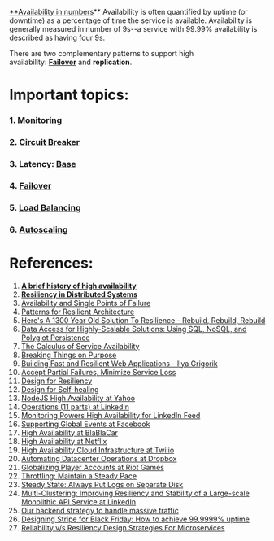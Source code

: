 [**Availability in numbers](https://github.com/donnemartin/system-design-primer#availability-in-numbers)** Availability is often quantified by uptime (or downtime) as a percentage of time the service is available. Availability is generally measured in number of 9s--a service with 99.99% availability is described as having four 9s.

There are two complementary patterns to support high availability: **[Failover](../1.%20The%20Introduction%20of%20System%20Design/1.%20Concepts/Failover.md)** and **replication**.

# Important topics:

### 1. [Monitoring](../../Troubleshooting/Monitoring.md)

### 2. [Circuit Breaker](../1.%20The%20Introduction%20of%20System%20Design/1.%20Concepts/Circuit%20Breaker.md)

### 3.  Latency: [Base](../1.%20The%20Introduction%20of%20System%20Design/1.%20Concepts/Latency/Base.md)

### 4. [Failover](../1.%20The%20Introduction%20of%20System%20Design/1.%20Concepts/Failover.md)

### 5. [Load Balancing](../1.%20The%20Introduction%20of%20System%20Design/1.%20Concepts/Load%20Balancing.md)

### 6. [Autoscaling](../1.%20The%20Introduction%20of%20System%20Design/1.%20Concepts/Autoscaling.md)

# References:

1. **[A brief history of high availability](https://www.cockroachlabs.com/blog/brief-history-high-availability/?utm_source=substack&utm_medium=email)**
2. **[Resiliency in Distributed Systems](https://blog.pragmaticengineer.com/resiliency-in-distributed-systems/)**
3. [Availability and Single Points of Failure](https://docs.oracle.com/cd/E19693-01/819-0992/fjdch/index.html)
4. [Patterns for Resilient Architecture](https://medium.com/the-cloud-architect/patterns-for-resilient-architecture-part-3-16e8601c488e)
5. [Here's A 1300 Year Old Solution To Resilience - Rebuild, Rebuild, Rebuild](http://highscalability.com/blog/2014/4/23/heres-a-1300-year-old-solution-to-resilience-rebuild-rebuild.html)
6. [Data Access for Highly-Scalable Solutions: Using SQL, NoSQL, and Polyglot Persistence](https://docs.microsoft.com/en-us/previous-versions/msp-n-p/dn271399(v=pandp.10))
7. [The Calculus of Service Availability](https://queue.acm.org/detail.cfm?id=3096459&__s=dnkxuaws9pogqdnxmx8i)
8. [Breaking Things on Purpose](https://www.usenix.org/conference/srecon17americas/program/presentation/andrus)
9. [Building Fast and Resilient Web Applications - Ilya Grigorik](https://www.igvita.com/2016/05/20/building-fast-and-resilient-web-applications/)
10. [Accept Partial Failures, Minimize Service Loss](https://www.usenix.org/conference/srecon17asia/program/presentation/wang_daxin)
11. [Design for Resiliency](http://highscalability.com/blog/2012/12/31/designing-for-resiliency-will-be-so-2013.html)
12. [Design for Self-healing](https://docs.microsoft.com/en-us/azure/architecture/guide/design-principles/self-healing)
13. [NodeJS High Availability at Yahoo](https://yahooeng.tumblr.com/post/68823943185/nodejs-high-availability)
14. [Operations (11 parts) at LinkedIn](https://www.linkedin.com/pulse/introduction-every-day-monday-operations-benjamin-purgason)
15. [Monitoring Powers High Availability for LinkedIn Feed](https://www.usenix.org/conference/srecon17americas/program/presentation/barot)
16. [Supporting Global Events at Facebook](https://code.facebook.com/posts/166966743929963/how-production-engineers-support-global-events-on-facebook/)
17. [High Availability at BlaBlaCar](https://medium.com/blablacar-tech/the-expendables-backends-high-availability-at-blablacar-8cea3b95b26b)
18. [High Availability at Netflix](https://medium.com/@NetflixTechBlog/tips-for-high-availability-be0472f2599c)
19. [High Availability Cloud Infrastructure at Twilio](https://www.twilio.com/engineering/2011/12/12/scaling-high-availablity-infrastructure-in-cloud)
20. [Automating Datacenter Operations at Dropbox](https://blogs.dropbox.com/tech/2019/01/automating-datacenter-operations-at-dropbox/)
21. [Globalizing Player Accounts at Riot Games](https://technology.riotgames.com/news/globalizing-player-accounts)
22. [Throttling: Maintain a Steady Pace](http://www.sosp.org/2001/papers/welsh.pdf)
23. [Steady State: Always Put Logs on Separate Disk](https://docs.microsoft.com/en-us/sql/relational-databases/policy-based-management/place-data-and-log-files-on-separate-drives)
24. [Multi-Clustering: Improving Resiliency and Stability of a Large-scale Monolithic API Service at LinkedIn](https://engineering.linkedin.com/blog/2017/11/improving-resiliency-and-stability-of-a-large-scale-api)
25. [Our backend strategy to handle massive traffic](https://medium.com/coupang-engineering/our-backend-strategy-to-handle-massive-traffic-d30cd6cc4fb2)
26. [Designing Stripe for Black Friday: How to achieve 99.9999% uptime](https://learningdaily.dev/designing-stripe-for-black-friday-how-to-achieve-99-9999-uptime-cd720232c14)
27. [Reliability v/s Resiliency Design Strategies For Microservices](https://iamkanikamodi.medium.com/reliability-v-s-resiliency-design-strategies-for-microservices-8d15729da081)